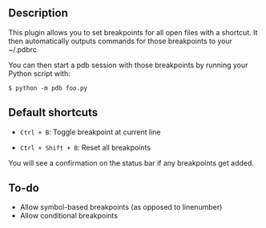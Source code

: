 Description
-----------

This plugin allows you to set breakpoints for all open files with a
shortcut. It then automatically outputs commands for those breakpoints to your ~/.pdbrc

You can then start a pdb session with those breakpoints by running your Python script with:

`$ python -m pdb foo.py`

Default shortcuts
-----------------

- `Ctrl + B`: Toggle breakpoint at current line

- `Ctrl + Shift + B`: Reset all breakpoints

You will see a confirmation on the status bar if any breakpoints get added.

To-do
----

- Allow symbol-based breakpoints (as opposed to linenumber)
- Allow conditional breakpoints
